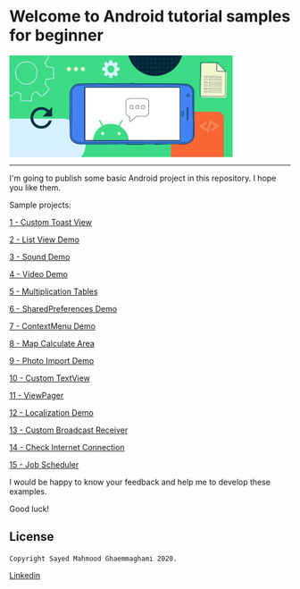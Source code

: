 # Welcome to Android tutorial samples for beginner

<img width="400"  alt="Android tutorial samples for biginner" align="middle" src="./readmeImage.png" />
<hr>
I'm going to publish some basic Android project in this repository. I hope you like them.

Sample projects:

[1 - Custom Toast View](https://github.com/mahmood-ghaem/AndroidTutorialSamples_Beginner/wiki/01-Custom-Toast-View)

[2 - List View Demo](https://github.com/mahmood-ghaem/AndroidTutorialSamples_Beginner/wiki/02-List-View-Demo)

[3 - Sound Demo](https://github.com/mahmood-ghaem/AndroidTutorialSamples_Beginner/wiki/03-Sound-Demo)

[4 - Video Demo](https://github.com/mahmood-ghaem/AndroidTutorialSamples_Beginner/wiki/04-Video-Demo)

[5 - Multiplication Tables](https://github.com/mahmood-ghaem/AndroidTutorialSamples_Beginner/wiki/05-Multiplication-Tables)

[6 - SharedPreferences Demo](https://github.com/mahmood-ghaem/AndroidTutorialSamples_Beginner/wiki/06-SharedPreferences-Demo)

[7 - ContextMenu Demo](https://github.com/mahmood-ghaem/AndroidTutorialSamples_Beginner/wiki/07-ContextMenu-Demo)

[8 - Map Calculate Area](https://github.com/mahmood-ghaem/AndroidTutorialSamples_Beginner/wiki/08-Map-Calculate-Area)

[9 - Photo Import Demo](https://github.com/mahmood-ghaem/AndroidTutorialSamples_Beginner/wiki/09-Photo-Import-Demo)

[10 - Custom TextView](https://github.com/mahmood-ghaem/AndroidTutorialSamples_Beginner/wiki/10-Custom-TextView)

[11 - ViewPager](https://github.com/mahmood-ghaem/AndroidTutorialSamples_Beginner/wiki/11-ViewPager)

[12 - Localization Demo](https://github.com/mahmood-ghaem/AndroidTutorialSamples_Beginner/wiki/12-Localization-Demo)

[13 - Custom Broadcast Receiver](https://github.com/mahmood-ghaem/AndroidTutorialSamples_Beginner/wiki/13-Custom-Broadcast-Receiver)

[14 - Check Internet Connection](https://github.com/mahmood-ghaem/AndroidTutorialSamples_Beginner/wiki/14-Check-Internet-Connection)

[15 - Job Scheduler](https://github.com/mahmood-ghaem/AndroidTutorialSamples_Beginner/wiki/15-Job-Scheduler)




I would be happy to know your feedback and help me to develop these examples.

Good luck!







## License
```
Copyright Sayed Mahmood Ghaemmaghami 2020.
```
[Linkedin](https://www.linkedin.com/in/mahmood-ghaemmaghami)
